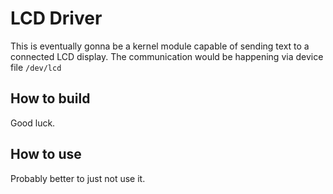 # LCD Driver
This is eventually gonna be a kernel module capable of sending text to a connected LCD display.
The communication would be happening via device file `/dev/lcd`

## How to build
Good luck.

## How to use
Probably better to just not use it.